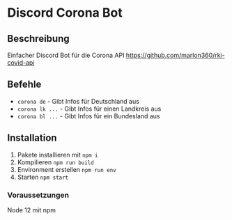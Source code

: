# Discord Corona Bot

## Beschreibung

Einfacher Discord Bot für die Corona API <https://github.com/marlon360/rki-covid-api>

## Befehle

- `corona de` - Gibt Infos für Deutschland aus
- `corona lk ...` - Gibt Infos für einen Landkreis aus
- `corona bl ...` - Gibt Infos für ein Bundesland aus

## Installation

1. Pakete installieren mit `npm i`
2. Kompilieren `npm run build`
3. Environment erstellen `npm run env`
4. Starten `npm start`

### Voraussetzungen

Node 12 mit npm
